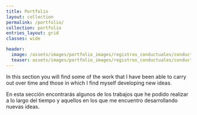 ```yaml
---
title: Portfolio
layout: collection
permalink: /portfolio/
collection: portfolio
entries_layout: grid
classes: wide

header:
  image: /assets/images/portfolio_images/registros_conductuales/conductual_banner.png
  teaser: assets/images/portfolio_images/registros_conductuales/conductual_banner.png
---
```


In this section you will find some of the work that I have been able to carry out over time and those in which I find myself developing new ideas.

En esta sección encontrarás algunos de los trabajos que he podido realizar a lo largo del tiempo y aquellos en los que me encuentro desarrollando nuevas ideas.

